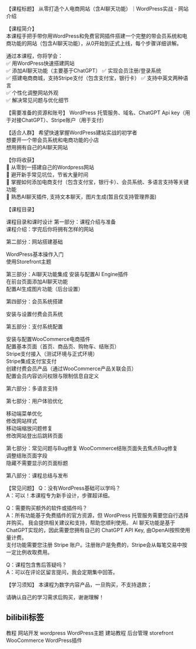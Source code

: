 

【课程标题】
从零打造个人电商网站（含AI聊天功能）｜WordPress实战 - 网站介绍


【课程简介】  
本课程手把手带你用WordPress和免费官网插件搭建一个完整的带会员系统和电商功能的网站（包含AI聊天功能），从0开始到正式上线，每个步骤详细讲解。  

通过本课程，你将学会：  
✅ 用WordPress快速搭建网站  
✅ 添加AI聊天功能（主要基于ChatGPT）
✅ 实现会员注册/登录系统  
✅ 搭建电商商城，支持Stripe支付（包含支付宝，银行卡） 
✅ 支持中英文两种语言  
✅ 个性化调整网站外观  
✅ 解决常见问题与优化细节  

【需要准备的资源和账号】
WordPress 托管服务、域名、ChatGPT Api key（用于对接ChatGPT）、Stripe账户（用于支付）

【适合人群】
希望快速掌握WordPress建站实战的初学者  
想要开一个带会员系统和电商功能的小店  
想用拥有自己的AI聊天网站 

【你将收获】  
🌟 从零到一搭建自己的Wordpress网站  
🌟 避开新手常见坑位，节省大量时间  
🌟 掌握如何添加电商支付（包含支付宝，银行卡）、会员系统、多语言支持等关键功能  
🌟 熟悉AI聊天插件, 支持文本聊天，图片生成(暂且仅支持管理界面)  



【课程目录】

课程目录和课时设计
第一部分：课程介绍与准备  
课程介绍：学完后你将拥有怎样的网站


第二部分：网站搭建基础

WordPress基本操作入门  
使用Storefront主题

第三部分：AI聊天功能集成
安装与配置AI Engine插件  
在前台页面添加AI聊天功能  
配置AI生成图片功能（后台设置）  

第四部分：会员系统搭建

安装与设置付费会员系统

第五部分：支付系统配置

安装与配置WooCommerce电商插件  
配置基本页面（首页、商品页、购物车、结账页）  
Stripe支付接入（测试环境与正式环境）  
Stripe集成支付宝支付  
创建付费会员产品（通过WooCommerce产品关联会员）  
配置会员内容访问权限与限制信息自定义  

第六部分：多语言支持

第七部分：用户体验优化

移动端菜单优化  
修改网站样式  
移动端缩放问题修复  
修改网站登出后跳转页面  
  

第七部分：常见问题与Bug修复
WooCommerce结账页面失去焦点Bug修复  
调整结账页面字段  
隐藏不需要显示的页面标题  

第八部分：课程总结与发布


【常见问题】
Q：没有WordPress基础可以学吗？  
A：可以！本课程专为新手设计，步骤超详细。

Q：需要购买额外的软件或插件吗？  
A：所有功能基于免费插件的官方资源，但 WordPress 托管服务需要您自行选择并购买。 我会提供相关建议和支持，帮助您顺利使用。 
    AI 聊天功能是基于ChatGPT实现的，因此需要您拥有自己的 ChatGPT API Key, 由OpenAI按照使用量计费。  
    支付功能需要您注册 Stripe 账户。注册账户是免费的，Stripe会从每笔交易中按一定比例收取费用。    

Q：课程包含售后答疑吗？  
A：可以在评论区留言提问，我会定期集中回答。

【学习须知】
本课程为数字内容产品，一旦购买，不支持退款；

请确认自己的学习需求后购买，谢谢理解！


## bilibili标签
教程
网站开发
wordpress
WordPress主题
建站教程
后台管理
storefront
WooCommerce
WordPress插件